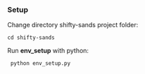 ### Setup

Change directory shifty-sands project folder:

<code>cd shifty-sands</code>

Run **env_setup** with python:

<code> python env_setup.py </code>
